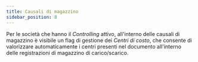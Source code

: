 ```yaml
---
title: Causali di magazzino
sidebar_position: 8
---
```


Per le società che hanno il *Controlling* attivo, all'interno delle causali di magazzino è visibile un flag di gestione dei *Centri di costo*, che consente di valorizzare automaticamente i centri presenti nel documento all'interno delle registrazioni di magazzino di carico/scarico.
